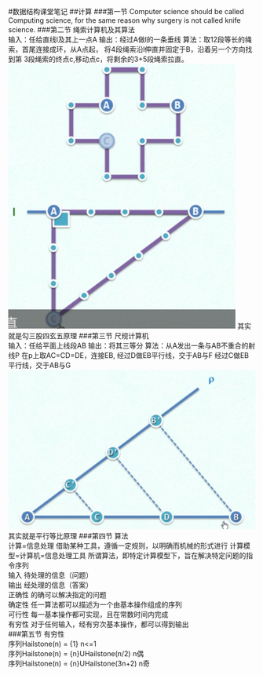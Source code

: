 #数据结构课堂笔记
##计算
###第一节 
Computer science should be called Computing science,
for the same reason why surgery is not called knife science.
###第二节 绳索计算机及其算法  
输入：任给直线l及其上一点A
输出：经过A做l的一条垂线
算法：取12段等长的绳索，首尾连接成环，从A点起，
将4段绳索沿l伸直并固定于B，沿着另一个方向找到第
3段绳索的终点c,移动点c，将剩余的3+5段绳索拉直。
![Image text]( https://github.com/manluqiusuo0615/myLearn/blob/master/src/img/ssjsj.png)
其实就是勾三股四玄五原理
###第三节 尺规计算机  
输入：任给平面上线段AB
输出：将其三等分
算法：从A发出一条与AB不重合的射线P
在p上取AC=CD=DE，连接EB,
经过D做EB平行线，交于AB与F
经过C做EB平行线，交于AB与G
![Image text]( https://github.com/manluqiusuo0615/myLearn/blob/master/src/img/cgjs.png)
其实就是平行等比原理
###第四节 算法  
计算=信息处理
借助某种工具，遵循一定规则，以明确而机械的形式进行
计算模型=计算机=信息处理工具
所谓算法，即特定计算模型下，旨在解决特定问题的指令序列   
 输入    待处理的信息（问题）  
 输出    经处理的信息（答案）  
正确性   的确可以解决指定的问题  
确定性   任一算法都可以描述为一个由基本操作组成的序列  
可行性   每一基本操作都可实现，且在常数时间内完成  
有穷性   对于任何输入，经有穷次基本操作，都可以得到输出  
###第五节 有穷性  
序列Hailstone(n) = {1}                  n<=1  
序列Hailstone(n) = {n}UHailstone(n/2)   n偶  
序列Hailstone(n) = {n}UHailstone(3n+2)  n奇  
